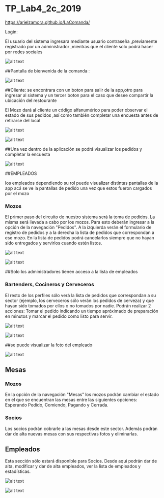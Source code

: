 # TP_Lab4_2c_2019

   https://arielzamora.github.io/LaComanda/

Login:

El usuario del sistema ingresara mediante usuario contraseña ,previamente registrado por un administrador ,mientras que el cliente solo podrá hacer por redes sociales 

![alt text](https://raw.githubusercontent.com/arielzamora/LaComanda/gh-pages/assets/Otros/login.PNG)



##Pantalla de bienvenida de la comanda :

![alt text](https://raw.githubusercontent.com/arielzamora/LaComanda/gh-pages/assets/Otros/bienvenidaComanda.PNG)


##Cliente:
se encontrara con un boton para salir de la app,otro para ingresar al sistema y un tercer boton para el caso que desee compartir la ubicación del restourante 

El Mozo dará al cliente un código alfanumérico para poder observar el estado de sus pedidos ,así como también completar una encuesta antes de retirarse del local

![alt text](https://raw.githubusercontent.com/arielzamora/LaComanda/gh-pages/assets/Otros/ingresoMesa.PNG)

![alt text](https://raw.githubusercontent.com/arielzamora/LaComanda/gh-pages/assets/Otros/clientesPedido.PNG)


##Una vez dentro de la aplicación se podrá visualizar los pedidos y completar la encuesta 

![alt text](https://raw.githubusercontent.com/arielzamora/LaComanda/gh-pages/assets/Otros/clientesEncuesta.PNG)

##EMPLEADOS

los empleados dependiendo su rol puede visualizar distintas pantallas de la app 
acá se ve la pantallas de pedido una vez que estos fueron cargados por el mozo 

### Mozos
El primer paso del circuito de nuestro sistema será la toma de pedidos. La misma será llevada a cabo por los mozos. Para esto deberán ingresar a la opción de la navegación "Pedidos". A la izquierda verán el formulario de registro de pedidos y a la derecha la lista de pedidos que correspondan a ese mozo. En la lista de pedidos podrá cancelarlos siempre que no hayan sido entregados y servirlos cuando estén listos. 

![alt text](https://raw.githubusercontent.com/arielzamora/LaComanda/gh-pages/assets/Otros/empleadosPedido.PNG)

![alt text](https://raw.githubusercontent.com/arielzamora/LaComanda/gh-pages/assets/Otros/empleadosPedidoAlta.PNG)


##Solo los administradores tienen acceso a la lista de empleados 
### Bartenders, Cocineros y Cerveceros
El resto de los perfiles sólo verá la lista de pedidos que correspondan a su sector (ejemplo, los cerveceros sólo verán los pedidos de cerveza) y que hayan sido tomados por ellos o no tomados por nadie. Podrán realizar 2 acciones: Tomar el pedido indicando un tiempo apróximado de preparación en minutos y marcar el pedido como listo para servir. 


![alt text](https://raw.githubusercontent.com/arielzamora/LaComanda/gh-pages/assets/Otros/empleadosLista.PNG)

![alt text](https://raw.githubusercontent.com/arielzamora/LaComanda/gh-pages/assets/Otros/empleadosregistro.PNG)

##se puede visualizar la foto del empleado 

![alt text](https://raw.githubusercontent.com/arielzamora/LaComanda/gh-pages/assets/Otros/empleadosProfile.PNG)



## Mesas
### Mozos
En la opción de la navegación "Mesas" los mozos podrán cambiar el estado en el que se encuentran las mesas entre las siguientes opciones: Esperando Pedido, Comiendo, Pagando y Cerrada. 

### Socios
Los socios podrán cobrarle a las mesas desde este sector. Además podrán dar de alta nuevas mesas con sus respectivas fotos y eliminarlas. 

## Empleados
Esta sección sólo estará disponible para Socios. Desde aquí podrán dar de alta, modificar y dar de alta empleados, ver la lista de empleados y estadísticas.

![alt text](https://raw.githubusercontent.com/arielzamora/LaComanda/gh-pages/assets/Otros/empleadosMesa.PNG)

![alt text](https://raw.githubusercontent.com/arielzamora/LaComanda/gh-pages/assets/Otros/empleadosMesaAlta.PNG)
